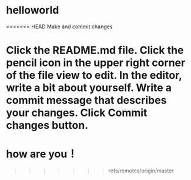 # helloworld

<<<<<<< HEAD
Make and commit changes

Click the README.md file.
Click the  pencil icon in the upper right corner of the file view to edit.
In the editor, write a bit about yourself.
Write a commit message that describes your changes.
Click Commit changes button.
=======
# how are you！ 
>>>>>>> refs/remotes/origin/master
